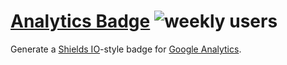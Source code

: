 [Analytics Badge](http://analytics-badge.appspot.com) ![weekly users](https://analytics-badge.appspot.com/badge/UA-50859182-4.svg)
===============

Generate a [Shields IO](http://shields.io)-style badge for [Google Analytics](https://www.google.com/analytics/).
